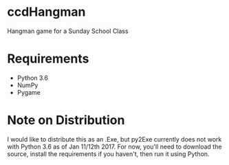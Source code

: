 # ccdHangman
Hangman game for a Sunday School Class

# Requirements
  - Python 3.6
  - NumPy
  - Pygame
  
# Note on Distribution
I would like to distribute this as an .Exe, but py2Exe currently does not work with Python 3.6 as of Jan 11/12th 2017. For now, you'll need to download the source, install the requirements if you haven't, then run it using Python.
